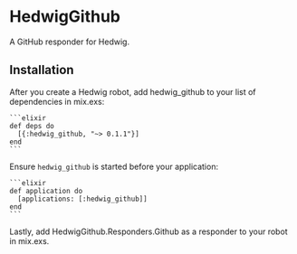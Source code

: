 # HedwigGithub

A GitHub responder for Hedwig.

## Installation

After you create a Hedwig robot, add hedwig_github to your list of dependencies in mix.exs:


    ```elixir
    def deps do
      [{:hedwig_github, "~> 0.1.1"}]
    end
    ```

Ensure `hedwig_github` is started before your application:

    ```elixir
    def application do
      [applications: [:hedwig_github]]
    end
    ```

Lastly, add HedwigGithub.Responders.Github as a responder to your robot in mix.exs.
